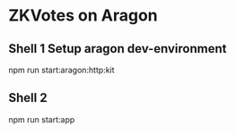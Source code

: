 # ZKVotes on Aragon

## Shell 1 Setup aragon dev-environment

npm run start:aragon:http:kit

## Shell 2
npm run start:app

